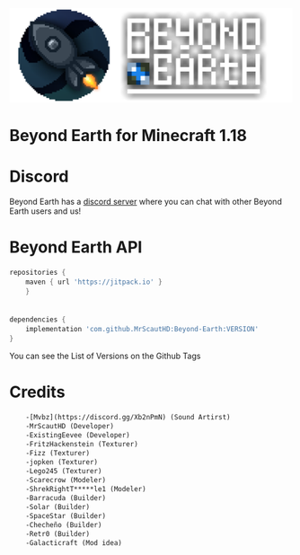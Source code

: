 ![Beyond Earth Logo](src/main/resources/logo.png)

# Beyond Earth for Minecraft 1.18 #

# Discord #

Beyond Earth has a [discord server](https://discord.gg/Xb2nPmN) where you can chat with other Beyond Earth users and us!

# Beyond Earth API #

```groovy
repositories {
    maven { url 'https://jitpack.io' }
    }


dependencies {
    implementation 'com.github.MrScautHD:Beyond-Earth:VERSION'
}
```

You can see the List of Versions on the Github Tags

# Credits #

        -[Mvbz](https://discord.gg/Xb2nPmN) (Sound Artirst)
        -MrScautHD (Developer)
        -ExistingEevee (Developer)
        -FritzHackenstein (Texturer)
        -Fizz (Texturer)
        -jopken (Texturer)
        -Lego245 (Texturer)
        -Scarecrow (Modeler)
        -ShrekRightT*****le1 (Modeler)
        -Barracuda (Builder)
        -Solar (Builder)
        -SpaceStar (Builder)
        -Checheño (Builder)
        -Retr0 (Builder)
        -Galacticraft (Mod idea)
